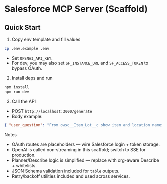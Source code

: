 # Salesforce MCP Server (Scaffold)

## Quick Start

1. Copy env template and fill values
```bash
cp .env.example .env
```
- Set `OPENAI_API_KEY`.
- For dev, you may also set `SF_INSTANCE_URL` and `SF_ACCESS_TOKEN` to bypass OAuth.

2. Install deps and run
```bash
npm install
npm run dev
```

3. Call the API
- POST `http://localhost:3000/generate`
- Body example:
```json
{ "user_question": "From owsc__Item_Lot__c show item and location names last month", "org_id": "00Dxxx", "sessionId": "demo" }
```

Notes
- OAuth routes are placeholders — wire Salesforce login + token storage.
- OpenAI is called non‑streaming in this scaffold; switch to SSE for production.
- Planner/Describe logic is simplified — replace with org-aware Describe + whitelists.
- JSON Schema validation included for `table` outputs.
- Retry/backoff utilities included and used across services.
